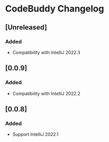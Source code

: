 <!-- Keep a Changelog guide -> https://keepachangelog.com -->

# CodeBuddy Changelog

## [Unreleased]
### Added
- Compatibility with IntelliJ 2022.3

## [0.0.9]
### Added
- Compatibility with IntelliJ 2022.2

## [0.0.8]
### Added
- Support IntelliJ 2022.1
